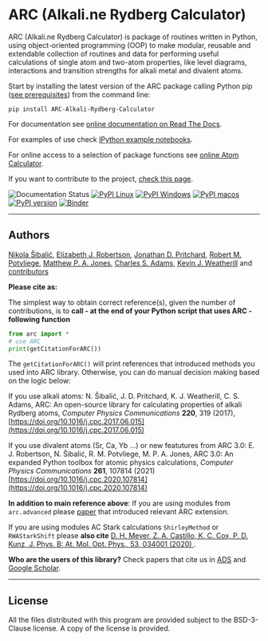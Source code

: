 
ARC (Alkali.ne Rydberg Calculator)
==================================


ARC (Alkali.ne Rydberg Calculator)  is package of routines written in Python, using object-oriented programming (OOP) to make modular, reusable and extendable collection of routines and data for performing useful calculations of single atom and two-atom properties, like level diagrams, interactions and transition strengths for alkali metal and divalent atoms.

Start by installing the latest version of the ARC package calling Python pip ([see prerequisites](https://arc-alkali-rydberg-calculator.readthedocs.io/en/latest/installation.html)) from the command line:

```pip install ARC-Alkali-Rydberg-Calculator ```

For documentation see [online documentation on Read The Docs](http://arc-alkali-rydberg-calculator.readthedocs.io). 

For examples of use check [IPython example notebooks](https://arc-alkali-rydberg-calculator.readthedocs.io/en/latest/getting_started.html#ipython-notebook-with-examples).

For online access to a selection of package functions see [online Atom Calculator](https://atomcalc.org).

If you want to contribute to the project, [check this page](https://arc-alkali-rydberg-calculator.readthedocs.io/en/latest/contribute.html).

![Documentation Status](https://readthedocs.org/projects/arc-alkali-rydberg-calculator/badge/?version=latest) [![PyPI Linux](https://github.com/nikolasibalic/ARC-Alkali-Rydberg-Calculator/actions/workflows/pypi_linux.yaml/badge.svg)](https://github.com/nikolasibalic/ARC-Alkali-Rydberg-Calculator/actions/workflows/pypi_linux.yaml) [![PyPI Windows](https://github.com/nikolasibalic/ARC-Alkali-Rydberg-Calculator/actions/workflows/pypi_windows.yaml/badge.svg)](https://github.com/nikolasibalic/ARC-Alkali-Rydberg-Calculator/actions/workflows/pypi_windows.yaml) [![PyPI macos](https://github.com/nikolasibalic/ARC-Alkali-Rydberg-Calculator/actions/workflows/pypi_macos.yaml/badge.svg)](https://github.com/nikolasibalic/ARC-Alkali-Rydberg-Calculator/actions/workflows/pypi_macos.yaml) [![PyPI version](https://badge.fury.io/py/ARC-Alkali-Rydberg-Calculator.svg)](https://badge.fury.io/py/ARC-Alkali-Rydberg-Calculator)  [![Binder](https://mybinder.org/badge_logo.svg)](https://mybinder.org/v2/gh/nikolasibalic/ARC-Alkali-Rydberg-Calculator.git/master?urlpath=lab%2Ftree%2Fdoc%2FRydberg_atoms_a_primer_notebook.ipynb)

-------
Authors
-------

[Nikola Šibalić](https://github.com/nikolasibalic), [Elizabeth J. Robertson](https://www.heibrids.berlin/people/doctoral-researchers/elizabeth-robertson/), [Jonathan D. Pritchard](http://photonics.phys.strath.ac.uk/people/dr-jonathan-pritchard/), [Robert M. Potvliege](https://www.durham.ac.uk/staff/r-m-potvliege/), [Matthew P. A. Jones](https://www.durham.ac.uk/staff/m-p-a-jones/), [Charles S. Adams](https://www.durham.ac.uk/staff/c-s-adams/), [Kevin J. Weatherill](https://www.durham.ac.uk/staff/k-j-weatherill/) and [contributors](https://github.com/nikolasibalic/ARC-Alkali-Rydberg-Calculator/graphs/contributors)

**Please cite as:** 

The simplest way to obtain correct reference(s), given the number of contributions,
is to **call - at the end of your Python script that uses ARC - following function**
```python
from arc import *
# use ARC
print(getCitationForARC())
```
The `getCitationForARC()` will print references that introduced methods
you used into ARC library. Otherwise, you can do manual decision making
based on the logic below:

If you use alkali atoms:
N. Šibalić, J. D. Pritchard, K. J. Weatherill, C. S. Adams,
ARC: An open-source library for calculating properties of alkali Rydberg atoms,
*Computer Physics Communications* **220**, 319 (2017), [https://doi.org/10.1016/j.cpc.2017.06.015](https://doi.org/10.1016/j.cpc.2017.06.015)

If you use divalent atoms (Sr, Ca, Yb ...) or new featutures from ARC 3.0:
E. J. Robertson, N. Šibalić, R. M. Potvliege, M. P. A. Jones,
ARC 3.0: An expanded Python toolbox for atomic physics calculations, *Computer Physics Communications* **261**, 107814 (2021) [https://doi.org/10.1016/j.cpc.2020.107814](https://doi.org/10.1016/j.cpc.2020.107814)

**In addition to main reference above**: If you are using modules from `arc.advanced` please
[paper](arc/advanced/README.md) that introduced relevant ARC extension.

If you are using modules AC Stark calculations `ShirleyMethod` or `RWAStarkShift` please **also cite** [D. H. Meyer, Z. A. Castillo, K. C. Cox, P. D. Kunz, J. Phys. B: At. Mol. Opt. Phys., 53, 034001 (2020) ](https://doi.org/10.1088/1361-6455/ab6051).

**Who are the users of this library?** Check papers that cite us in [ADS](https://ui.adsabs.harvard.edu/abs/2017CoPhC.220..319S/citations) and [Google Scholar](https://scholar.google.com/scholar?cites=3162548955488940394&as_sdt=2005&sciodt=0,5&hl=en).

-------
License
-------

All the files distributed with this program are provided subject to the
BSD-3-Clause license. A copy of the license is provided.
